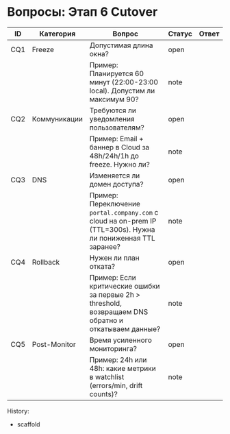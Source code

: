 # Вопросы: Этап 6 Cutover

| ID | Категория | Вопрос | Статус | Ответ |
|----|-----------|--------|--------|-------|
| CQ1 | Freeze | Допустимая длина окна? | open |  |
|  |  | Пример: Планируется 60 минут (22:00-23:00 local). Допустим ли максимум 90? | note |  |
| CQ2 | Коммуникации | Требуются ли уведомления пользователям? | open |  |
|  |  | Пример: Email + баннер в Cloud за 48h/24h/1h до freeze. Нужно ли? | note |  |
| CQ3 | DNS | Изменяется ли домен доступа? | open |  |
|  |  | Пример: Переключение `portal.company.com` с cloud на on-prem IP (TTL=300s). Нужна ли пониженная TTL заранее? | note |  |
| CQ4 | Rollback | Нужен ли план отката? | open |  |
|  |  | Пример: Если критические ошибки за первые 2h > threshold, возвращаем DNS обратно и откатываем данные? | note |  |
| CQ5 | Post-Monitor | Время усиленного мониторинга? | open |  |
|  |  | Пример: 24h или 48h: какие метрики в watchlist (errors/min, drift counts)? | note |  |

History:
- scaffold
